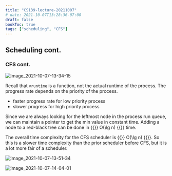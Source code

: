 ```yaml
---
title: "CS139-lecture-20211007"
# date: 2021-10-07T13:28:36-07:00
draft: false
bookToc: true
tags: ["scheduling", "CFS"]
---
```


## Scheduling cont.

### CFS cont.

![image_2021-10-07-13-34-15](/notes/image_2021-10-07-13-34-15.png)

Recall that `vruntime` is a function, not the actual runtime of the process.
The progress rate depends on the priority of the process.

- faster progress rate for low priority process
- slower progress for high priority process

Since we are always looking for the leftmost node in the process run queue, we can maintain a pointer to get the min value in constant time.
Adding a node to a red-black tree can be done in {{<k>}} O(\lg n) {{</k>}} time.

The overall time complexity for the CFS scheduler is {{<k>}} O(\lg n) {{</k>}}.
So this is a slower time complexity than the prior scheduler before CFS, but it is a lot more fair of a scheduler.

![image_2021-10-07-13-51-34](/notes/image_2021-10-07-13-51-34.png)

![image_2021-10-07-14-04-01](/notes/image_2021-10-07-14-04-01.png)

